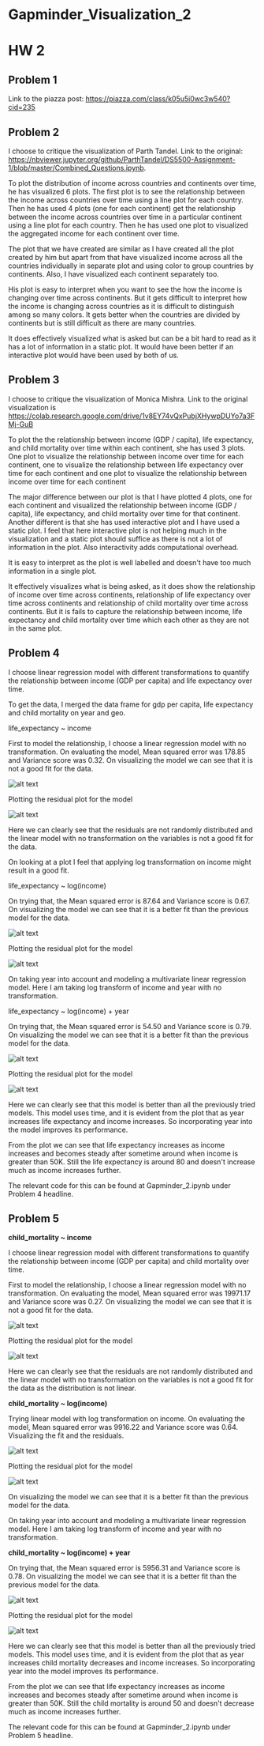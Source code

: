 # Gapminder_Visualization_2

# HW 2

## Problem 1
Link to the piazza post: https://piazza.com/class/k05u5i0wc3w540?cid=235

## Problem 2
I choose to critique the visualization of Parth Tandel. Link to the original: 
https://nbviewer.jupyter.org/github/ParthTandel/DS5500-Assignment-1/blob/master/Combined_Questions.ipynb.

To plot the distribution of income across countries and 
continents over time, he has visualized 6 plots. The first
plot is to see the relationship between the income across 
countries over time using a line plot for each country. 
Then he has used 4 plots (one for each continent) get the relationship between
the income across countries over time in a particular 
continent using a line plot for each country. Then he has used
one plot to visualized the aggregated income for each
continent over time.

The plot that we have created are similar as I have created 
all the plot created by him but apart from that have visualized
income across all the countries individually in separate plot
and using color to group countries by continents. Also, I have 
visualized each continent separately too.

His plot is easy to interpret when you want to see the how the
income is changing over time across continents. But it gets 
difficult to interpret how the income is changing across 
countries as it is difficult to distinguish among so many colors. It gets better when the countries are divided by
continents but is still difficult as there are many countries.

It does effectively visualized what is asked but can be a bit
hard to read as it has a lot of information in a static plot.
It would have been better if an interactive plot would have 
been used by both of us.

## Problem 3
 I choose to critique the visualization of Monica Mishra. Link to
 the original visualization is  https://colab.research.google.com/drive/1v8EY74vQxPubjXHywpDUYo7a3FMj-GuB
 
To plot the the relationship between income (GDP / capita), life expectancy, and child
mortality over time within each continent, she has used 3 plots. One plot to visualize the
relationship between income over time for each continent, one to visualize the
relationship between life expectancy over time for each continent and one plot to 
visualize the relationship between income over time for each continent

The major difference between our plot is that I have plotted 4 plots, one for
each continent and visualized the relationship between income (GDP / capita), life expectancy, and child
mortality over time for that continent. Another different is that she has used interactive
plot and I have used a static plot. I feel that here interactive plot is not helping 
much in the visualization and a static plot should suffice as there is not a lot of 
information in the plot. Also interactivity adds computational overhead. 

It is easy to interpret as the plot is well labelled and doesn't have too much 
information in a single plot. 

It effectively visualizes what is being asked, as 
it does show the relationship of income over time across continents, relationship of life expectancy over time across 
continents and relationship of child mortality over time across continents.
But it is fails to capture the relationship between income, life expectancy and 
child mortality over time which each other as they are not in the same plot.  

## Problem 4
I choose linear regression model with different transformations to quantify the 
relationship between income (GDP per capita) and life expectancy over time.

To get the data, I merged the data frame for gdp per capita, life expectancy and child mortality
on year and geo. 

life_expectancy ~ income

First to model the relationship, I choose a linear regression model with no transformation.
On evaluating the model, Mean squared error was 178.85 and Variance score was 0.32.
On visualizing the model we can see that it is not a good fit for the data.

![alt text](images/linear_order1_life_exp.png)

Plotting the residual plot for the model

![alt text](images/residual_linear_order1_life_exp.png)

Here we can clearly see that the residuals are not randomly distributed and the linear 
model with no transformation on the variables is not a good fit for the data.

On looking at a plot I feel that applying log transformation on income might 
result in a good fit.

life_expectancy ~ log(income)

On trying that, the Mean squared error is 87.64 and Variance score is 0.67.
On visualizing the model we can see that it is a better fit than the previous model
for the data.

![alt text](images/linear_logx_1_life_exp.png)

Plotting the residual plot for the model

![alt text](images/residual_logx_1_life_exp.png)

On taking year into account and modeling a multivariate linear regression model.
Here I am taking log transform of income and year with no transformation.

life_expectancy ~ log(income) + year

On trying that, the Mean squared error is 54.50 and Variance score is 0.79.
On visualizing the model we can see that it is a better fit than the previous model
for the data.

![alt text](images/multivariate_life_exp.png)

Plotting the residual plot for the model

![alt text](images/residual_multi_life_exp.png)

Here we can clearly see that this model is better than all the previously tried models.
This model uses time, and it is evident from the plot that as year increases life expectancy and income increases.
So incorporating year into the model improves its performance.

From the plot we can see that life expectancy increases as income increases and becomes steady after 
sometime around when income is greater than 50K. Still the life expectancy is around 80 and 
doesn't increase much as income increases further.  

The relevant code for this can be found at Gapminder_2.ipynb under Problem 4 headline.


## Problem 5

<b> child_mortality ~ income </b>

I choose linear regression model with different transformations to quantify the 
relationship between income (GDP per capita) and child mortality over time.

First to model the relationship, I choose a linear regression model with no transformation.
On evaluating the model, Mean squared error was 19971.17 and Variance score was 0.27.
On visualizing the model we can see that it is not a good fit for the data.

![alt text](images/linear_order1_child.png)

Plotting the residual plot for the model

![alt text](images/residual_linear_order1_life_exp.png)

Here we can clearly see that the residuals are not randomly distributed and the linear 
model with no transformation on the variables is not a good fit for the data as the distribution is 
not linear.

<b>child_mortality ~ log(income)</b>

Trying linear model with log transformation on income. On evaluating the model, Mean squared error 
was 9916.22 and Variance score was 0.64.
Visualizing the fit and the residuals.

![alt text](images/linear_logx_1_child.png)

Plotting the residual plot for the model

![alt text](images/residual_logx_1_child.png)

On visualizing the model we can see that it is a better fit than the previous model for the data.

On taking year into account and modeling a multivariate linear regression model.
Here I am taking log transform of income and year with no transformation.

<b>child_mortality ~ log(income) + year </b>

On trying that, the Mean squared error is 5956.31 and Variance score is 0.78.
On visualizing the model we can see that it is a better fit than the previous model
for the data.

![alt text](images/multivariate_child.png)

Plotting the residual plot for the model

![alt text](images/residual_multi_child.png)

Here we can clearly see that this model is better than all the previously tried models.
This model uses time, and it is evident from the plot that as year increases child mortality decreases
and income increases.
So incorporating year into the model improves its performance.

From the plot we can see that life expectancy increases as income increases and becomes steady after 
sometime around when income is greater than 50K. Still the child mortality is around 50 and 
doesn't decrease much as income increases further.  

The relevant code for this can be found at Gapminder_2.ipynb under Problem 5 headline.




